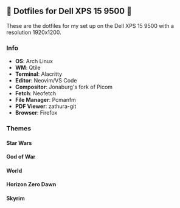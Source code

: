 ## 🔧 **Dotfiles for Dell XPS 15 9500** 🔧

These are the dotfiles for my set up on the Dell XPS 15 9500 with a resolution 1920x1200.

### Info
- **OS**: Arch Linux
- **WM**: Qtile
- **Terminal**: Alacritty
- **Editor**: Neovim/VS Code
- **Compositor**: Jonaburg's fork of Picom
- **Fetch**: Neofetch
- **File Manager**: Pcmanfm
- **PDF Viewer**: zathura-git
- **Browser**: Firefox

### Themes
#### Star Wars
#### God of War
#### World
#### Horizon Zero Dawn
#### Skyrim
